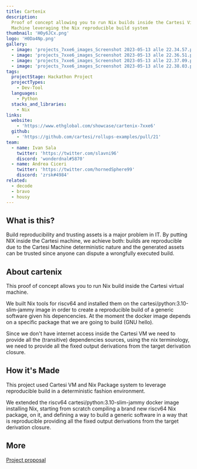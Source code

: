 ```yaml
---
title: Cartenix
description:
  Proof of concept allowing you to run Nix builds inside the Cartesi Virtual
  Machine leveraging the Nix reproducible build system
thumbnail: 'H0y6JCx.png'
logo: 'H0Da4Np.png'
gallery:
  - image: 'projects_7xxe6_images_Screenshot 2023-05-13 alle 22.34.57.png'
  - image: 'projects_7xxe6_images_Screenshot 2023-05-13 alle 22.36.51.png'
  - image: 'projects_7xxe6_images_Screenshot 2023-05-13 alle 22.37.09.png'
  - image: 'projects_7xxe6_images_Screenshot 2023-05-13 alle 22.38.03.png'
tags:
  projectStage: Hackathon Project
  projectTypes:
    - Dev-Tool
  languages:
    - Python
  stacks_and_libraries:
    - Nix
links:
  website:
    - 'https://www.ethglobal.com/showcase/cartenix-7xxe6'
  github:
    - 'https://github.com/cartesi/rollups-examples/pull/21'
team:
  - name: Ivan Sala
    twitter: 'https://twitter.com/slavni96'
    discord: 'wonderdnal#5870'
  - name: Andrea Ciceri
    twitter: 'https://twitter.com/hornedSphere99'
    discord: 'zrsk#4984'
related:
  - decode
  - bravo
  - housy
---
```


## What is this?

Build reproducibility and trusting assets is a major problem in IT. By putting
NIX inside the Cartesi machine, we achieve both: builds are reproducible due to
the Cartesi Machine deterministic nature and the generated assets can be trusted
since anyone can dispute a wrongfully executed build.

## About cartenix

This proof of concept allows you to run Nix build inside the Cartesi virtual
machine.

We built Nix tools for riscv64 and installed them on the
cartesi/python:3.10-slim-jammy image in order to create a reproducible build of
a generic software given his depencencies. At the moment the docker image
depends on a specific package that we are going to build (GNU hello).

Since we don't have internet access inside the Cartesi VM we need to provide all
the (transitive) dependencies sources, using the nix terminology, we need to
provide all the fixed output derivations from the target derivation closure.

## How it's Made

This project used Cartesi VM and Nix Package system to leverage reproducible
build in a deterministic fashion environment.

We extended the riscv64 cartesi/python:3.10-slim-jammy docker image installing
Nix, starting from scratch compiling a brand new riscv64 Nix package, on it, and
defining a way to build a generic software in a way that is reproducible
providing all the fixed output derivations from the target derivation closure.

## More

[Project proposal](https://governance.cartesi.io/t/cartenix-run-nix-inside-cartesi/150/2)
